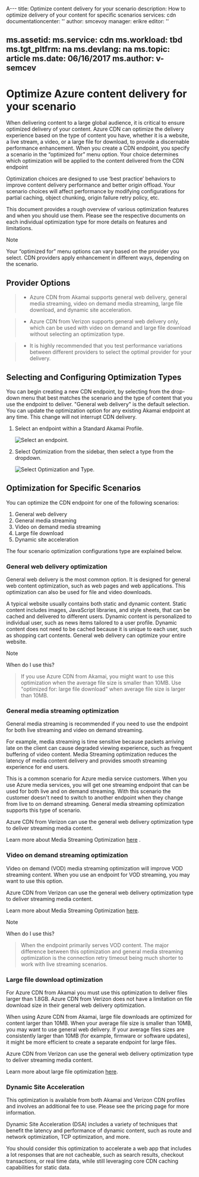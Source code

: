 A---
title: Optimize content delivery for your scenario
description: How to optimize delivery of your content for specific scenarios
services: cdn
documentationcenter: ''
author: smcevoy
manager: erikre
editor: ''

ms.assetid:
ms.service: cdn
ms.workload: tbd
ms.tgt_pltfrm: na
ms.devlang: na
ms.topic: article
ms.date: 06/16/2017
ms.author: v-semcev
---
# Optimize Azure content delivery for your scenario

When delivering content to a large global audience, it is critical to ensure optimized delivery of your content. Azure CDN can optimize the delivery experience based on the type of content you have, whether it is a website, a live stream, a video, or a large file for download, to provide a discernable performance enhancement. When you create a CDN endpoint, you specify a scenario in the “optimized for” menu option. Your choice determines which optimization will be applied to the content delivered from the CDN endpoint

Optimization choices are designed to use ‘best practice’ behaviors to improve content delivery performance and better origin offload. Your scenario choices will affect performance by modifying configurations for partial caching, object chunking, origin failure retry policy, etc. 

This document provides a rough overview of various optimization features and when you should use them. Please see the respective documents on each individual optimization type for more details on features and limitations.

> [!NOTE]
> Your “optimized for” menu options can vary based on the provider you select. CDN providers apply enhancement in different ways, depending on the scenario. 

## Provider Options

> * Azure CDN from Akamai supports general web delivery, general media streaming, video on demand media streaming, large file download, and dynamic site acceleration. 

> * Azure CDN from Verizon supports general web delivery only, which can be used with video on demand and large file download without selecting an optimization type.

> * It is highly recommended that you test  performance variations between different providers to select the optimal provider for your delivery.

## Selecting and Configuring Optimization Types

You can begin creating a new CDN endpoint, by selecting from the drop-down menu that best matches the scenario and the type of content that you use the endpoint to deliver. "General web delivery" is the default selection. You can update the optimization option for any existing Akamai endpoint at any time. This change will not interrupt CDN delivery.  

1. Select an endpoint within a Standard Akamai Profile.

    ![Select an endpoint.](./media/cdn-optimization-overview/01_Akamai.png)

2. Select Optimization from the sidebar, then select a type from the dropdown.

    ![Select Optimization and Type.](./media/cdn-optimization-overview/02_Select.png)

## Optimization for Specific Scenarios

You can optimize the CDN endpoint for one of the following scenarios:  

1.	General web delivery
2.	General media streaming
3.	Video on demand media streaming
4.	Large file download
5.  Dynamic site acceleration

The four scenario optimization configurations type are explained below. 

### General web delivery optimization

General web delivery is the most common option. It is designed for general web content optimization, such as web pages and web applications. This optimization can also be used for file and video downloads.

A typical website usually contains both static and dynamic content. Static content includes images, JavaScript libraries, and style sheets, that can be cached and delivered to different users. Dynamic content is personalized to individual user, such as news items tailored to a user profile. Dynamic content does not need to be cached because it is unique to each user, such as shopping cart contents. General web delivery can optimize your entire website.  

> [!NOTE]
> When do I use this?

> If you use Azure CDN from Akamai, you might want to use this optimization when the average file size is smaller than 10MB. Use "optimized for: large file download" when average file size is larger than 10MB.

### General media streaming optimization

General media streaming is recommended if you need to use the endpoint for both live streaming and video on demand streaming.

For example, media streaming is time sensitive because packets arriving late on the client can cause degraded viewing experience, such as frequent buffering of video content. Media Streaming optimization reduces the latency of media content delivery and provides smooth streaming experience for end users. 

This is a common scenario for Azure media service customers. When you use Azure media services, you will get one streaming endpoint that can be used for both live and on demand streaming. With this scenario the customer doesn't need to switch to another endpoint when they change from live to on demand streaming. General media streaming optimization supports this type of scenario.

Azure CDN from Verizon can use the general web delivery optimization type to deliver streaming media content.

Learn more about Media Streaming Optimization [here](cdn-media-streaming-optimization.md) .

### Video on demand streaming optimization

Video on demand (VOD) media streaming optimization will improve VOD streaming content. When you use an endpoint for VOD streaming, you may want to use this option.

Azure CDN from Verizon can use the general web delivery optimization type to deliver streaming media content.

Learn more about Media Streaming Optimization [here](cdn-media-streaming-optimization.md).

> [!NOTE]
> When do I use this?

> When the endpoint primarily serves VOD content. The major difference between this optimization and general media streaming optimization is the connection retry timeout being much shorter to work with live streaming scenarios.

### Large file download optimization

For Azure CDN from Akamai you must use this optimization to deliver files larger than 1.8GB.  Azure CDN from Verizon does not have a limitation on file download size in their general web delivery optimization.

When using Azure CDN from Akamai, large file downloads are optimized for content larger than 10MB. When your average file size is smaller than 10MB, you may want to use general web delivery. If your average files sizes are consistently larger than 10MB (for example, firmware or software updates), it might be more efficient to create a separate endpoint for large files. 

Azure CDN from Verizon can use the general web delivery optimization type to deliver streaming media content.

Learn more about large file optimization [here](cdn-large-file-optimization.md).

### Dynamic Site Acceleration

This optimization is available from both Akamai and Verizon CDN profiles and involves an additional fee to use. Please see the pricing page for more information.

Dynamic Site Acceleration (DSA) includes a variety of techniques that benefit the latency and performance of dynamic content, such as route and network optimization, TCP optimization, and more. 

You should consider this optimization to accelerate a web app that includes a lot responses that are not cacheable, such as search results, checkout transactions, or real time data, while still leveraging core CDN caching capabilities for static data. 



